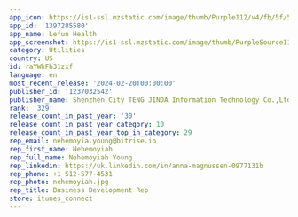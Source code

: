 ```yaml
---
app_icon: https://is1-ssl.mzstatic.com/image/thumb/Purple112/v4/fb/5f/54/fb5f5473-5feb-a540-854e-efd4d3b254dd/AppIcon-Intl-0-0-1x_U007emarketing-0-6-0-sRGB-85-220.png/1024x1024bb.png
app_id: '1397285580'
app_name: Lefun Health
app_screenshot: https://is1-ssl.mzstatic.com/image/thumb/PurpleSource116/v4/16/e2/7d/16e27dfd-83e1-589d-978a-261c5ea42114/0c60ba63-104f-40d2-8a8d-91a55f0dba16__U5e94_U7528_U5e02_U573a_U5934_U56fe__U2013_1.png/1242x2208bb.png
category: Utilities
country: US
id: raYWhFb31zxf
language: en
most_recent_release: '2024-02-20T00:00:00'
publisher_id: '1237032542'
publisher_name: Shenzhen City TENG JINDA Information Technology Co.,Ltd.
rank: '329'
release_count_in_past_year: '30'
release_count_in_past_year_category: 10
release_count_in_past_year_top_in_category: 29
rep_email: nehemoyia.young@bitrise.io
rep_first_name: Nehemoyiah
rep_full_name: Nehemoyiah Young
rep_linkedin: https://uk.linkedin.com/in/anna-magnussen-0977131b
rep_phone: +1 512-577-4531
rep_photo: nehemoyiah.jpg
rep_title: Business Development Rep
store: itunes_connect
---
```

